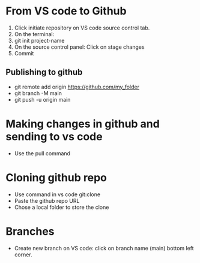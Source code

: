 # From VS code to Github

1. Click initiate repository on VS code source control tab.
2. On the terminal:
3. git init project-name
4. On the source control panel: Click on stage changes
5. Commit

## Publishing to github

- git remote add origin https://github.com/my_folder
- git branch -M main
- git push -u origin main

# Making changes in github and sending to vs code
- Use the pull command

# Cloning github repo

- Use command in vs code git:clone
- Paste the github repo URL
- Chose a local folder to store the clone

# Branches

- Create new branch on VS code: click on branch name (main) bottom left corner.

